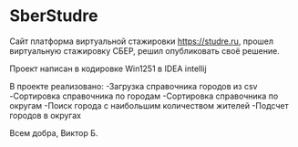 # SberStudre

Сайт платформа виртуальной стажировки https://studre.ru, прошел виртуальную стажировку СБЕР, решил опубликовать своё решение.

Проект написан в кодировке Win1251 в IDEA intellij

В проекте реализовано:
-Загрузка справочника городов из csv
-Сортировка справочника по городам
-Сортировка справочника по округам
-Поиск города с наибольшим количеством жителей
-Подсчет городов в округах

Всем добра,
Виктор Б.

